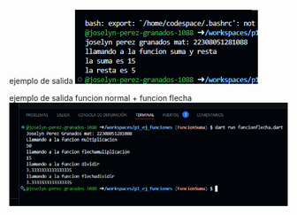 ejemplo de salida 
![alt text](image.png)

ejemplo de salida funcion normal + funcion flecha
![alt text](image-1.png)